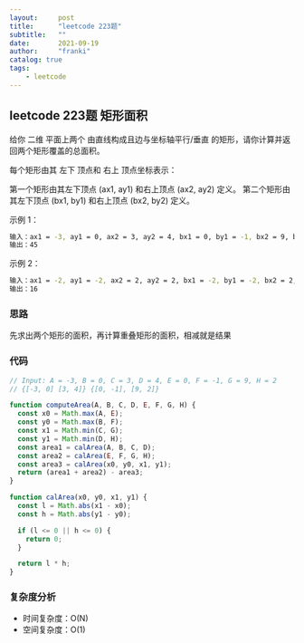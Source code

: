 ```yaml
---
layout:     post
title:      "leetcode 223题"
subtitle:   ""
date:       2021-09-19
author:     "franki"
catalog: true
tags:
    - leetcode
---
```


## leetcode 223题 矩形面积

给你 二维 平面上两个 由直线构成且边与坐标轴平行/垂直 的矩形，请你计算并返回两个矩形覆盖的总面积。

每个矩形由其 左下 顶点和 右上 顶点坐标表示：

第一个矩形由其左下顶点 (ax1, ay1) 和右上顶点 (ax2, ay2) 定义。
第二个矩形由其左下顶点 (bx1, by1) 和右上顶点 (bx2, by2) 定义。

示例 1：

```bash
输入：ax1 = -3, ay1 = 0, ax2 = 3, ay2 = 4, bx1 = 0, by1 = -1, bx2 = 9, by2 = 2
输出：45
```

示例 2：

```bash
输入：ax1 = -2, ay1 = -2, ax2 = 2, ay2 = 2, bx1 = -2, by1 = -2, bx2 = 2, by2 = 2
输出：16
```

### 思路

先求出两个矩形的面积，再计算重叠矩形的面积，相减就是结果

### 代码

```js
// Input: A = -3, B = 0, C = 3, D = 4, E = 0, F = -1, G = 9, H = 2
// {[-3, 0] [3, 4]} {[0, -1], [9, 2]}

function computeArea(A, B, C, D, E, F, G, H) {
  const x0 = Math.max(A, E);
  const y0 = Math.max(B, F);
  const x1 = Math.min(C, G);
  const y1 = Math.min(D, H);
  const area1 = calArea(A, B, C, D);
  const area2 = calArea(E, F, G, H);
  const area3 = calArea(x0, y0, x1, y1);
  return (area1 + area2) - area3;
}

function calArea(x0, y0, x1, y1) {
  const l = Math.abs(x1 - x0);
  const h = Math.abs(y1 - y0);

  if (l <= 0 || h <= 0) {
    return 0;
  }

  return l * h;
}
```

### 复杂度分析

- 时间复杂度：O(N)
- 空间复杂度：O(1)
